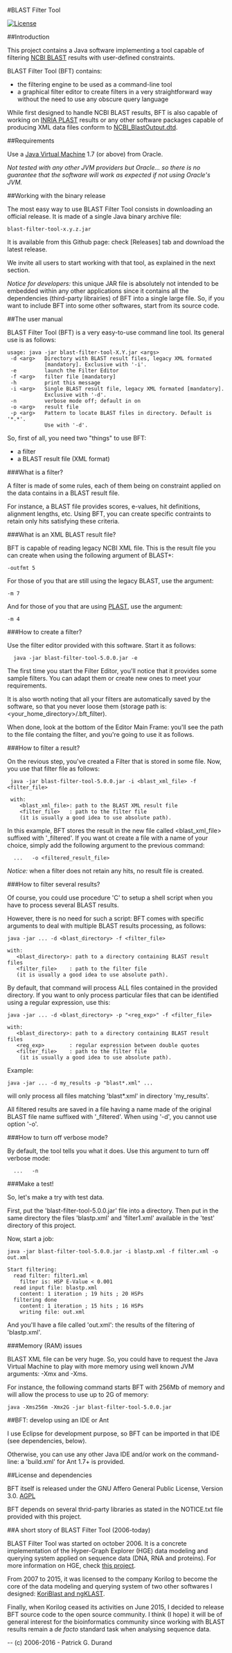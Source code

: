 #BLAST Filter Tool

[![License](https://img.shields.io/badge/license-Affero%20GPL%203.0-blue.svg)](https://www.gnu.org/licenses/agpl-3.0.txt)

##Introduction

This project contains a Java software implementing a tool capable of filtering [NCBI BLAST](http://blast.ncbi.nlm.nih.gov/Blast.cgi) results with user-defined constraints. 

BLAST Filter Tool (BFT) contains:

  * the filtering engine to be used as a command-line tool
  * a graphical filter editor to create filters in a very straightforward way without the need to use any obscure query language

While first designed to handle NCBI BLAST results, BFT is also capable of working on [INRIA PLAST](http://plast.inria.fr/) results or any other software packages capable of producing XML data files conform to [NCBI_BlastOutput.dtd](http://www.ncbi.nlm.nih.gov/data_specs/dtd/NCBI_BlastOutput.dtd).

##Requirements

Use a [Java Virtual Machine](http://www.oracle.com/technetwork/java/javase/downloads/index.html) 1.7 (or above) from Oracle. 

*Not tested with any other JVM providers but Oracle... so there is no guarantee that the software will work as expected if not using Oracle's JVM.*

##Working with the binary release

The most easy way to use BLAST Filter Tool consists in downloading an official release. It is made of a single Java binary archive file:

    blast-filter-tool-x.y.z.jar

It is available from this Github page: check [Releases] tab and download the latest release.

We invite all users to start working with that tool, as explained in the next section. 

*Notice for developers:* this unique JAR file is absolutely not intended to be embedded within any other applications since it contains all the dependencies (third-party librairies) of BFT into a single large file. So, if you want to include BFT into some other softwares, start from its source code.

##The user manual

BLAST Filter Tool (BFT) is a very easy-to-use command line tool. Its general use is as follows:


    usage: java -jar blast-filter-tool-X.Y.jar <args>
     -d <arg>   Directory with BLAST result files, legacy XML formated
                [mandatory]. Exclusive with '-i'.
     -e         launch the Filter Editor
     -f <arg>   filter file [mandatory]
     -h         print this message
     -i <arg>   Single BLAST result file, legacy XML formated [mandatory].
                Exclusive with '-d'.
     -n         verbose mode off; default in on
     -o <arg>   result file
     -p <arg>   Pattern to locate BLAST files in directory. Default is '*.*'.
                Use with '-d'.

So, first of all, you need two "things" to use BFT:

* a filter
* a BLAST result file (XML format)

###What is a filter?

A filter is made of some rules, each of them being on constraint applied on the data contains in a BLAST result file. 

For instance, a BLAST file provides scores, e-values, hit definitions, alignment lengths, etc. Using BFT, you can create specific contraints to retain only hits satisfying these criteria.

###What is an XML BLAST result file?

BFT is capable of reading legacy NCBI XML file. This is the result file you can create when using the following argument of BLAST+:

    -outfmt 5 

For those of you that are still using the legacy BLAST, use the argument:

    -m 7

And for those of you that are using [PLAST](http://plast.inria.fr/), use the argument:

    -m 4

###How to create a filter?

Use the filter editor provided with this software. Start it as follows:

      java -jar blast-filter-tool-5.0.0.jar -e

The first time you start the Filter Editor, you'll notice that it provides some sample filters. You can adapt them or create new ones to meet your requirements. 

It is also worth noting that all your filters are automatically saved by the software, so that you never loose them (storage path is: \<your\_home\_directory\>/.bft_filter).

When done, look at the bottom of the Editor Main Frame: you'll see the path to the file containg the filter, and you're going to use it as follows.

###How to filter a result?

On the revious step, you've created a Filter that is stored in some file. Now, you use that filter file as follows:

     java -jar blast-filter-tool-5.0.0.jar -i <blast_xml_file> -f <filter_file>

     with:
        <blast_xml_file>: path to the BLAST XML result file
        <filter_file>   : path to the filter file
        (it is usually a good idea to use absolute path).

In this example, BFT stores the result in the new file called  \<blast\_xml\_file\> suffixed with '\_filtered'. If you want ot create a file with a name of your choice, simply add the following argument to  the previous command: 

      ...   -o <filtered_result_file>

*Notice:* when a filter does not retain any hits, no result file is created.

###How to filter several results?

Of course, you could use procedure 'C' to setup a shell script when you have to process several BLAST results. 

However, there is no need for such a script: BFT comes with specific arguments to deal with multiple BLAST results processing, as follows:

    java -jar ... -d <blast_directory> -f <filter_file>

    with:
       <blast_directory>: path to a directory containing BLAST result files
       <filter_file>    : path to the filter file
       (it is usually a good idea to use absolute path).

By default, that command will process ALL files contained in the provided directory. If you want to only process particular files that can be identified using a regular expression, use this:

    java -jar ... -d <blast_directory> -p "<reg_exp>" -f <filter_file>

    with:
       <blast_directory>: path to a directory containing BLAST result files
       <reg_exp>        : regular expression between double quotes
       <filter_file>    : path to the filter file
        (it is usually a good idea to use absolute path).

Example: 

    java -jar ... -d my_results -p "blast*.xml" ...

will only process all files matching 'blast*.xml' in directory 'my_results'.

All filtered results are saved in a file having a name made of the original BLAST file name suffixed with '_filtered'. When using '-d', you cannot use  option '-o'.
   
###How to turn off verbose mode?

By default, the tool tells you what it does. Use this argument to turn off verbose mode:

      ...   -n

###Make a test!

So, let's make a try with test data. 

First, put the 'blast-filter-tool-5.0.0.jar' file into a directory. Then put in the same directory the files 'blastp.xml' and 'filter1.xml' available in the 'test' directory of this project.

Now, start a job:

    java -jar blast-filter-tool-5.0.0.jar -i blastp.xml -f filter.xml -o out.xml
    
    Start filtering:
      read filter: filter1.xml
        filter is: HSP E-Value < 0.001
      read input file: blastp.xml
        content: 1 iteration ; 19 hits ; 20 HSPs
      filtering done
        content: 1 iteration ; 15 hits ; 16 HSPs
        writing file: out.xml

And you'll have a file called 'out.xml': the results of the filtering of 'blastp.xml'.

###Memory (RAM) issues

BLAST XML file can be very huge. So, you could have to request the Java Virtual Machine to play with more memory using well known JVM arguments: -Xmx and -Xms.

For instance, the following command starts BFT with 256Mb of memory and will allow the process to use up to 2G of memory:

    java -Xms256m -Xmx2G -jar blast-filter-tool-5.0.0.jar

##BFT: develop using an IDE or Ant

I use Eclipse for development purpose, so BFT can be imported in that IDE (see dependencies, below).

Otherwise, you can use any other Java IDE and/or work on the command-line: a 'build.xml' for Ant 1.7+ is provided. 

##License and dependencies

BFT itself is released under the GNU Affero General Public License, Version 3.0. [AGPL](https://www.gnu.org/licenses/agpl-3.0.txt)

BFT depends on several thrid-party libraries as stated in the NOTICE.txt file provided with this project.

##A short story of BLAST Filter Tool (2006-today)

BLAST Filter Tool was started on october 2006. It is a concrete implementation of the Hyper-Graph Explorer (HGE) data modeling and querying system applied on sequence data (DNA, RNA and proteins). For more information on HGE, check [this project](https://github.com/pgdurand/Hyper-Graph-Explorer).

From 2007 to 2015, it was licensed to the company Korilog to become the core of the data modeling and querying system of two other softwares I designed: [KoriBlast and ngKLAST](http://plealog.com/korilog/product-sheets/ngKLAST.pdf).

Finally, when Korilog ceased its activities on June 2015, I decided to release BFT source code to the open source community. I think (I hope) it will be of general interest for the bioinformatics community since working with BLAST results remain a *de facto* standard task when analysing sequence data. 

--
(c) 2006-2016 - Patrick G. Durand
